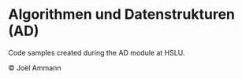 # Algorithmen und Datenstrukturen (AD)
Code samples created during the AD module at HSLU.

© Joël Ammann
